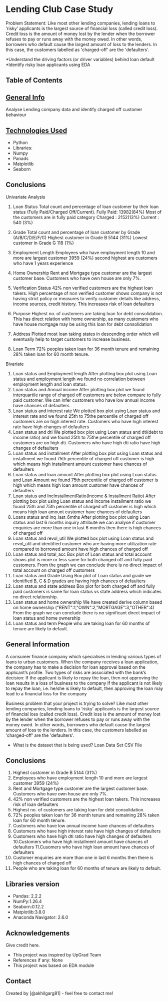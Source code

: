 # Lending Club Case Study
Problem Statement:
Like most other lending companies, lending loans to ‘risky’ applicants is the largest source of financial loss (called credit loss). Credit loss is the amount of money lost by the lender when the borrower refuses to pay or runs away with the money owed. In other words, borrowers who default cause the largest amount of loss to the lenders. In this case, the customers labelled as 'charged-off' are the 'defaulters'.

*Understand the driving factors (or driver variables) behind loan default
*Identify risky loan applicants using EDA


## Table of Contents

## [General Info](#general-information)
Analyse Lending company data and identify charged off customer behaviour

## [Technologies Used](#technologies-used)
- Python
- Libraries:
- Numpy	
- Panads
- Matplotlib
- Seaborn

## Conclusions
Univariate Analysis
1. Loan Status
		Total count and percentage of loan customer by their loan status (Fully Paid/Charged Off/Current). 
		Fully Paid: 13982(84%) Most of the customers are in fully paid category
		Charged : 2152(13%)
		Current : 540 (3%)
2. Grade
		Total count and percentage of loan customer by Grade (A/B/C/D/E/F/G)
		Highest customer in Grade B 5144 (31%)
		Lowest customer in Grade G 118 (1%)

3. Employment Length
		Employees who have employment length 10 and more are largest customer 3959 (24%)
		second highest are customers who have 1 years experience
4. Home Ownership
		Rent and Mortgage type customer are the largest customer base. Customers who have own house are only 7%.
5. Verification Status
		42% non verified customers are the highest loan takers. High percentage of non verified customer shows company is not having strict policy or measures to verify customer 		details 		like address, income sources, credit history. This increases risk of loan defaulters
6. Purpose
		Highest no. of customers are taking loan for debt consolidation. This has direct relation with home ownership, as many customers who have house mortgage may be using this 		loan for 	debt consolidation
7. Address
		Plotted most loan taking states in descending order which will eventually help to target customers to increase business.
8. Loan Term
		72% peoples taken loan for 36 month tenure and remaining 28% taken loan for 60 month tenure.


Bivariate

1. Loan status and Employment length
		After plotting box plot using Loan status and employment length we found no correlation between employment length and loan status.
2. Loan status and Annual income
		After plotting box plot we found interquartile range of charged off customers are below compare to fully paid customer. We can infer customers who have low annual income 		have 			chances of defaulters
3. Loan status and interest rate
		We plotted box plot using Loan status and interest rate and we found 25th to 75the percentile of charged off customers are on high interest rate. Customers who have high 		interest 		rate have high changes of defaulters
4. Loan status and dti
		We plotted box plot using Loan status and dti(debt to income ratio) and we found 25th to 75the percentile of charged off customers are on high dti. Customers who have high 		dti ratio 		have high changes of defaulters
5. Loan status and installment
		After plotting box plot using Loan status and installment we found 75th percentile of charged off customer is high which means high installment amount customer have  			chances of 		defaulters
6. Loan status and loan amount
		After plotting box plot using Loan status and Loan Amount we found 75th percentile of charged off customer is high which means high loan amount customer have  chances of 		defaulters
7. Loan status and IncInstallmentRatio(Income & Installment Ratio)
		After plotting box plot using Loan status and Income installment ratio we found 25th and 75th percentile of charged off customer is high which means high loan amount 			customer 		have  chances of defaulters
8. Loans status and inq_last_6mths
		After plotting box plot using Loan status and last 6 months inquiry attribute we can analyse 
		if customer enquiries are more than one in last 6 months then there is high chances of charged off
9. Loan status and revol_util
		We plotted box plot using Loan status and revol_util and identified customer who are having more utilization rate compared to borrowed amount have high chances of charged 		off
10. Loan status and total_acc 
		Box plot of Loan status and total account shows plot is more or less same for both changed off and fully paid customers.
		From the graph we can conclude there is no direct impact of total account on charged off customers
11. Loan status and Grade
		Using Box plot of Loan status and grade we identified B, C & D grades are  having high chances of defaulters
12. Loan status and state address
		Box plot for both charged off and fully paid customers is same for loan status vs state address which indicates no direct relationship.
13. Loan status and home ownership
 		We have created derive column based on home ownership ("RENT":1,"OWN":2,"MORTGAGE":3,"OTHER":4)
		From the graph we can conclude there is no significant direct impact of loan status and home ownership
14. Loan status and term
		People who are taking loan for 60 months of tenure are likely to default.



<!-- You can include any other section that is pertinent to your problem -->

## General Information
 A consumer finance company which specialises in lending various types of loans to urban customers. When the company receives a loan application, the company has to make a decision for loan approval based on the applicant’s profile. Two types of risks are associated with the bank’s decision:
If the applicant is likely to repay the loan, then not approving the loan results in a loss of business to the company
If the applicant is not likely to repay the loan, i.e. he/she is likely to default, then approving the loan may lead to a financial loss for the company

Business problem that your project is trying to solve?
Like most other lending companies, lending loans to ‘risky’ applicants is the largest source of financial loss (called credit loss). Credit loss is the amount of money lost by the lender when the borrower refuses to pay or runs away with the money owed. In other words, borrowers who default cause the largest amount of loss to the lenders. In this case, the customers labelled as 'charged-off' are the 'defaulters'. 

- What is the dataset that is being used?
Loan Data Set CSV File


## Conclusions
1. Highest customer in Grade B 5144 (31%)
2. Employees who have employment length 10 and more are largest customer 3959 (24%)
3. Rent and Mortgage type customer are the largest customer base. Customers who have own house are only 7%.
4. 42% non verified customers are the highest loan takers. This increases risk of loan defaulters
5. Highest no. of customers are taking loan for debt consolidation.
6. 72% peoples taken loan for 36 month tenure and remaining 28% taken loan for 60 month tenure.
7. Customers who have low annual income have chances of defaulters
8. Customers who have high interest rate have high changes of defaulters
9. Customers who have high dti ratio have high changes of defaulters
10.Customers who have high installment amount have  chances of defaulters
11.Cusomers who have high loan amount have  chances of defaulters
12. Customer enquiries are more than one in last 6 months then there is high chances of charged off
13. People who are taking loan for 60 months of tenure are likely to default. 

## Libraries version
- Pandas: 2.2.2
- NumPy:1.26.4
- Seaborn:0.12.2
- Matplotlib:3.8.0
- Anaconda Navigator: 2.6.0

## Acknowledgements
Give credit here.
- This project was inspired by UpGrad Team
- References if any: None
- This project was based on EDA module


## Contact
Created by [@akhilgarg81] - feel free to contact me!
